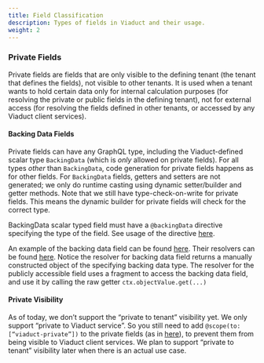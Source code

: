 ```yaml
---
title: Field Classification
description: Types of fields in Viaduct and their usage.
weight: 2
---
```


### Private Fields

Private fields are fields that are only visible to the defining tenant (the tenant that defines the fields), not visible to other tenants. It is used when a tenant wants to hold certain data only for internal calculation purposes (for resolving the private or public fields in the defining tenant), not for external access (for resolving the fields defined in other tenants, or accessed by any Viaduct client services).

#### Backing Data Fields

Private fields can have any GraphQL type, including the Viaduct-defined scalar type `BackingData` (which is *only* allowed on private fields). For all types *other* than `BackingData`, code generation for private fields happens as for other fields. For `BackingData` fields, getters and setters are not generated; we only do runtime casting using dynamic setter/builder and getter methods. Note that we still have type-check-on-write for private fields. This means the dynamic builder for private fields will check for the correct type.

BackingData scalar typed field must have a `@backingData` directive specifying the type of the field. See usage of the directive [here](https://sourcegraph.a.musta.ch/airbnb/treehouse@456ddae601a0a54ba51755755bf5d5a8d5158dfd/-/blob/projects/viaduct/modules/entity/common/commontypes/schema/src/main/resources/graphql/entity/common/commontypes/Directives.graphqls?L1085).

An example of the backing data field can be found [here](https://sourcegraph.a.musta.ch/airbnb/treehouse@456ddae601a0a54ba51755755bf5d5a8d5158dfd/-/blob/projects/viaduct/modules/data/example/schema/src/main/resources/graphql/data/example/ExampleBackingData.graphqls?L1). Their resolvers can be found [here](https://sourcegraph.a.musta.ch/airbnb/treehouse@456ddae601a0a54ba51755755bf5d5a8d5158dfd/-/blob/projects/viaduct/modules/data/example/src/main/kotlin/com/airbnb/viaduct/data/example/resolvers/ExampleBackingData.kt?L7). Notice the resolver for backing data field returns a manually constructed object of the specifying backing data type. The resolver for the publicly accessible field uses a fragment to access the backing data field, and use it by calling the raw getter `ctx.objectValue.get(...)`

#### Private Visibility

As of today, we don’t support the “private to tenant” visibility yet. We only support “private to Viaduct service”. So you still need to add `@scope(to: [“viaduct-private”])` to the private fields (as in [here](https://sourcegraph.a.musta.ch/airbnb/treehouse@456ddae601a0a54ba51755755bf5d5a8d5158dfd/-/blob/projects/viaduct/modules/data/example/schema/src/main/resources/graphql/data/example/ExampleBackingData.graphqls?L1)), to prevent them from being visible to Viaduct client services. We plan to support “private to tenant” visibility later when there is an actual use case.